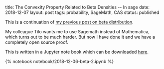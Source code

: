 title: The Convexity Property Related to Beta Densities -- In sage
date: 2018-12-07
layout: post
tags: probability, SageMath, CAS
status: published

This is a continuation of [my previous post on beta distribution]({static}2018-12-01-beta.md).

My colleague Tilo wants me to use Sagemath instead of Mathematica, which turns out to be much harder. But now I have done it and we have a completely open source proof.

This is written in a Jupyter note book which can be downloaded [here]({static}/notebook/2018-12-06-beta-2.ipynb).

{% notebook notebook/2018-12-06-beta-2.ipynb %}
